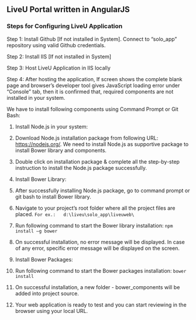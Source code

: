 ## LiveU Portal written in AngularJS

### Steps for Configuring LiveU Application

Step 1:
Install Github [If not installed in System]. Connect to “solo_app” repository using valid Github credentials.

Step 2:
Install IIS [If not installed in System]

Step 3:
Host LiveU Application in IIS locally

Step 4:
After hosting the application, If screen shows the complete blank page and browser’s developer tool gives JavaScript loading error under “Console” tab, then it is confirmed that, required components are not installed in your system.

We have to install following components using Command Prompt or Git Bash:

1. Install Node.js in your system:  
 1. Download Node.js installation package from following URL: https://nodejs.org/. We need to install Node.js as supportive package to install Bower library and components. 
 1. Double click on installation package & complete all the step-by-step instruction to install the Node.js package successfully.

1. Install Bower Library:   
 1. After successfully installing Node.js package, go to command prompt or git bash to install Bower library.
 1. Navigate to your project’s root folder where all the project files are placed. 
	`For ex.:	d:\liveu\solo_app\liveuweb\`
 1. Run following command to start the Bower library installation:
	`npm install –g bower`
 1. On successful installation, no error message will be displayed. In case of any error, specific error message will be displayed on the screen.

1. Install Bower Packages:  
 1. Run following command to start the Bower packages installation:
	`bower install`
 1. On successful installation, a new folder - bower_components will be added into project source.

1. Your web application is ready to test and you can start reviewing in the browser using your local URL.

